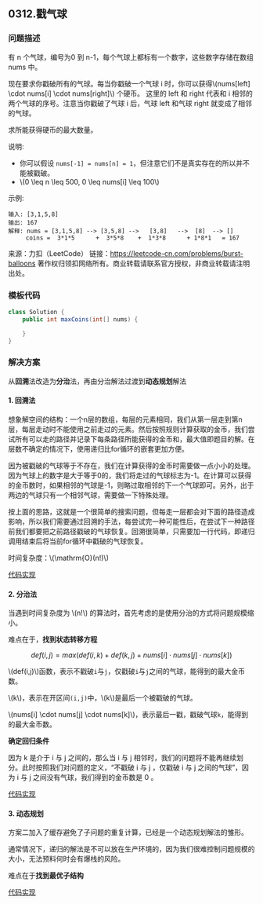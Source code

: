 <script src="https://cdn.bootcss.com/mathjax/2.7.7/MathJax.js?config=TeX-AMS-MML_HTMLorMML"></script>

## 0312.戳气球

### 问题描述

有 n 个气球，编号为0 到 n-1，每个气球上都标有一个数字，这些数字存储在数组 nums 中。

现在要求你戳破所有的气球。每当你戳破一个气球 i 时，你可以获得\\(nums[left] \cdot nums[i] \cdot nums[right]\\) 个硬币。 这里的 left 和 right 代表和 i 相邻的两个气球的序号。注意当你戳破了气球 i 后，气球 left 和气球 right 就变成了相邻的气球。

求所能获得硬币的最大数量。

说明:

* 你可以假设 `nums[-1] = nums[n] = 1`，但注意它们不是真实存在的所以并不能被戳破。
* \\(0 \leq n \leq 500, 0 \leq nums[i] \leq 100\\)

示例:

```
输入: [3,1,5,8]
输出: 167 
解释: nums = [3,1,5,8] --> [3,5,8] -->   [3,8]   -->  [8]  --> []
     coins =  3*1*5      +  3*5*8    +  1*3*8      + 1*8*1   = 167
```

来源：力扣（LeetCode）
链接：https://leetcode-cn.com/problems/burst-balloons
著作权归领扣网络所有。商业转载请联系官方授权，非商业转载请注明出处。

### 模板代码

``` java
class Solution {
    public int maxCoins(int[] nums) {

    }
}
```

### 解决方案

从**回溯**法改造为**分治**法，再由分治解法过渡到**动态规划**解法


#### 1. 回溯法


想象解空间的结构：一个n层的数组，每层的元素相同，我们从第一层走到第n层，每层走动时不能使用之前走过的元素。然后按照规则计算获取的金币，我们尝试所有可以走的路径并记录下每条路径所能获得的金币和，最大值即题目的解。在层数不确定的情况下，使用递归比for循环的嵌套更加方便。

因为被戳破的气球等于不存在，我们在计算获得的金币时需要做一点小小的处理。因为气球上的数字是大于等于0的，我们将走过的气球标志为-1。在计算可以获得的金币数时，如果相邻的气球是-1，则略过取相邻的下一个气球即可。另外，出于两边的气球只有一个相邻气球，需要做一下特殊处理。

按上面的思路，这就是一个很简单的搜索问题，但每走一层都会对下面的路径造成影响，所以我们需要通过回溯的手法，每尝试完一种可能性后，在尝试下一种路径前我们都要把之前路径戳破的气球恢复。回溯很简单，只需要加一行代码，即递归调用结束后将当前for循环中戳破的气球恢复。

时间复杂度：\\(\mathrm{O}(n!)\\)

[代码实现](qu0312/solu1/Solution.java)

#### 2. 分治法

当遇到时间复杂度为 \\(n!\\) 的算法时，首先考虑的是使用分治的方式将问题规模缩小。

难点在于，**找到状态转移方程**

$$def(i,j) = max \left( def(i,k) + def(k,j) + nums[i] \cdot nums[j] \cdot nums[k] \right) $$

\\(def(i,j)\\)函数，表示不戳破`i`与`j`，仅戳破`i`与`j`之间的气球，能得到的最大金币数。

\\(k\\)，表示在开区间`(i,j)`中，\\(k\\)是最后一个被戳破的气球。

\\(nums[i] \cdot nums[j] \cdot nums[k]\\)，表示最后一戳，戳破气球`k`，能得到的最大金币数。

**确定回归条件**

因为 k 是介于 i 与 j 之间的，那么当 i 与 j 相邻时，我们的问题将不能再继续划分。此时按照我们对问题的定义，“不戳破 i 与 j ，仅戳破 i 与 j 之间的气球”，因为 i 与 j 之间没有气球，我们得到的金币数是 0 。


[代码实现](qu0312/solu2/Solution.java)


#### 3. 动态规划

方案二加入了缓存避免了子问题的重复计算，已经是一个动态规划解法的雏形。

通常情况下，递归的解法是不可以放在生产环境的，因为我们很难控制问题规模的大小，无法预料何时会有爆栈的风险。

难点在于**找到最优子结构**

[代码实现](qu0312/solu3/Solution.java)

